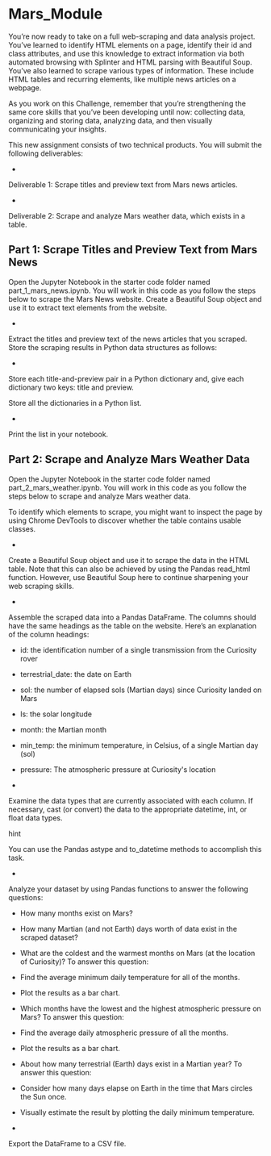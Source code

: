 # Mars_Module
You’re now ready to take on a full web-scraping and data analysis project. You’ve learned to identify HTML elements on a page, identify their id and class attributes, and use this knowledge to extract information via both automated browsing with Splinter and HTML parsing with Beautiful Soup. You’ve also learned to scrape various types of information. These include HTML tables and recurring elements, like multiple news articles on a webpage.

As you work on this Challenge, remember that you’re strengthening the same core skills that you’ve been developing until now: collecting data, organizing and storing data, analyzing data, and then visually communicating your insights.

This new assignment consists of two technical products. You will submit the following deliverables:

*

Deliverable 1: Scrape titles and preview text from Mars news articles.

*

Deliverable 2: Scrape and analyze Mars weather data, which exists in a table.

Part 1: Scrape Titles and Preview Text from Mars News
-----------------------------------------------------

Open the Jupyter Notebook in the starter code folder named part_1_mars_news.ipynb. You will work in this code as you follow the steps below to scrape the Mars News website.
Create a Beautiful Soup object and use it to extract text elements from the website.

*

Extract the titles and preview text of the news articles that you scraped. Store the scraping results in Python data structures as follows:

*

Store each title-and-preview pair in a Python dictionary and, give each dictionary two keys: title and preview. 

Store all the dictionaries in a Python list.

*

Print the list in your notebook.

Part 2: Scrape and Analyze Mars Weather Data
--------------------------------------------

Open the Jupyter Notebook in the starter code folder named part_2_mars_weather.ipynb. You will work in this code as you follow the steps below to scrape and analyze Mars weather data.

To identify which elements to scrape, you might want to inspect the page by using Chrome DevTools to discover whether the table contains usable classes.

*

Create a Beautiful Soup object and use it to scrape the data in the HTML table. Note that this can also be achieved by using the Pandas read_html function. However, use Beautiful Soup here to continue sharpening your web scraping skills.

*

Assemble the scraped data into a Pandas DataFrame. The columns should have the same headings as the table on the website. Here’s an explanation of the column headings:

* id: the identification number of a single transmission from the Curiosity rover

* terrestrial_date: the date on Earth

* sol: the number of elapsed sols (Martian days) since Curiosity landed on Mars

* ls: the solar longitude

* month: the Martian month

* min_temp: the minimum temperature, in Celsius, of a single Martian day (sol)

* pressure: The atmospheric pressure at Curiosity's location

*

Examine the data types that are currently associated with each column. If necessary, cast (or convert) the data to the appropriate datetime, int, or float data types.

hint

You can use the Pandas astype and to_datetime methods to accomplish this task.

*

Analyze your dataset by using Pandas functions to answer the following questions:

* How many months exist on Mars?

* How many Martian (and not Earth) days worth of data exist in the scraped dataset?

* What are the coldest and the warmest months on Mars (at the location of Curiosity)? To answer this question:

* Find the average minimum daily temperature for all of the months.

* Plot the results as a bar chart.

* Which months have the lowest and the highest atmospheric pressure on Mars? To answer this question:

* Find the average daily atmospheric pressure of all the months.

* Plot the results as a bar chart.

* About how many terrestrial (Earth) days exist in a Martian year? To answer this question:

* Consider how many days elapse on Earth in the time that Mars circles the Sun once.

* Visually estimate the result by plotting the daily minimum temperature.

*

Export the DataFrame to a CSV file.